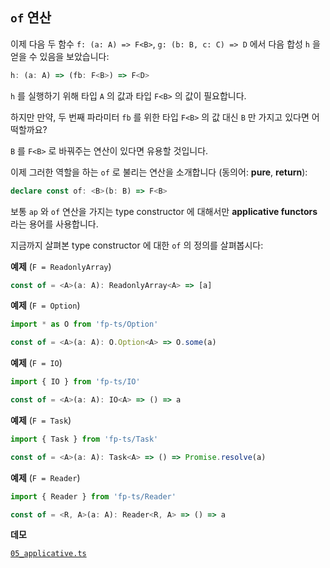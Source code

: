 ## `of` 연산

이제 다음 두 함수 `f: (a: A) => F<B>`, `g: (b: B, c: C) => D` 에서 다음 합성 `h` 을 얻을 수 있음을 보았습니다:

```typescript
h: (a: A) => (fb: F<B>) => F<D>
```

`h` 를 실행하기 위해 타입 `A` 의 값과 타입 `F<B>` 의 값이 필요합니다.

하지만 만약, 두 번째 파라미터 `fb` 를 위한 타입 `F<B>` 의 값 대신 `B` 만 가지고 있다면 어떡할까요?

`B` 를 `F<B>` 로 바꿔주는 연산이 있다면 유용할 것입니다.

이제 그러한 역할을 하는 `of` 로 불리는 연산을 소개합니다 (동의어: **pure**, **return**):

```typescript
declare const of: <B>(b: B) => F<B>
```

보통 `ap` 와 `of` 연산을 가지는 type constructor 에 대해서만 **applicative functors** 라는 용어를 사용합니다.

지금까지 살펴본 type constructor 에 대한 `of` 의 정의를 살펴봅시다:

**예제** (`F = ReadonlyArray`)

```typescript
const of = <A>(a: A): ReadonlyArray<A> => [a]
```

**예제** (`F = Option`)

```typescript
import * as O from 'fp-ts/Option'

const of = <A>(a: A): O.Option<A> => O.some(a)
```

**예제** (`F = IO`)

```typescript
import { IO } from 'fp-ts/IO'

const of = <A>(a: A): IO<A> => () => a
```

**예제** (`F = Task`)

```typescript
import { Task } from 'fp-ts/Task'

const of = <A>(a: A): Task<A> => () => Promise.resolve(a)
```

**예제** (`F = Reader`)

```typescript
import { Reader } from 'fp-ts/Reader'

const of = <R, A>(a: A): Reader<R, A> => () => a
```

**데모**

[`05_applicative.ts`](/src/05_applicative.ts)
